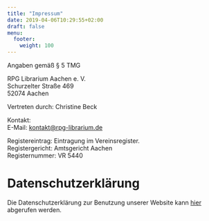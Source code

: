 ```yaml
---
title: "Impressum"
date: 2019-04-06T10:29:55+02:00
draft: false
menu:
  footer:
    weight: 100
---
```

Angaben gemäß § 5 TMG

RPG Librarium Aachen e. V.  
Schurzelter Straße 469  
52074 Aachen  

Vertreten durch:
Christine Beck

Kontakt:  
E-Mail: kontakt@rpg-librarium.de

Registereintrag:
Eintragung im Vereinsregister.  
Registergericht: Amtsgericht Aachen  
Registernummer: VR 5440

# Datenschutzerklärung

Die Datenschutzerklärung zur Benutzung unserer Website kann [hier](/datenschutz) abgerufen werden.
